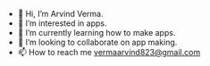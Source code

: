 - 👋 Hi, I’m Arvind Verma.
- 👀 I’m interested in apps.
- 🌱 I’m currently learning how to make apps.
- 💞️ I’m looking to collaborate on app making.
- 📫 How to reach me vermaarvind823@gmail.com

<!---
vermaarvind823/vermaarvind823 is a ✨ special ✨ repository because its `README.md` (this file) appears on your GitHub profile.
You can click the Preview link to take a look at your changes.
--->
